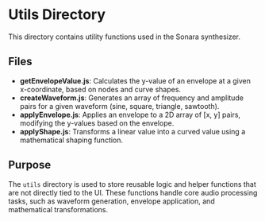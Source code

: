 # Utils Directory

This directory contains utility functions used in the Sonara synthesizer.

## Files

- **getEnvelopeValue.js**: Calculates the y-value of an envelope at a given x-coordinate, based on nodes and curve shapes.
- **createWaveform.js**: Generates an array of frequency and amplitude pairs for a given waveform (sine, square, triangle, sawtooth).
- **applyEnvelope.js**: Applies an envelope to a 2D array of [x, y] pairs, modifying the y-values based on the envelope.
- **applyShape.js**: Transforms a linear value into a curved value using a mathematical shaping function.

## Purpose

The `utils` directory is used to store reusable logic and helper functions that are not directly tied to the UI. These functions handle core audio processing tasks, such as waveform generation, envelope application, and mathematical transformations.